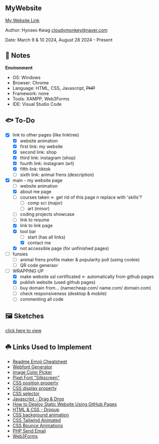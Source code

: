 MyWebsite
------------

[My Website Link](https://rejiha.github.io/MyWebsite/)

Author: Hyoseo Kwag [cloudymonkey@naver.com](mailto:cloudymonkey@naver.com)

Date: March 9 & 10 2024, August 28 2024 - Present


## :rotating_light: Notes

**Environment**
* OS: Windows
* Browser: Chrome
* Language: HTML, CSS, Javascript, ~~PHP~~
* Framework: none
* Tools: XAMPP, Web3Forms
* IDE: Visual Studio Code


## :fish: To-Do
- [x] link to other pages (like linktree)
    - [x] website animation
    - [x] first link: my website
    - [x] second link: shop
    - [x] third link: instagram (shop)
    - [x] fourth link: instagram (art)
    - [x] fifth link: tiktok
    - [ ] sixth link: animal frens (description)
- [x] main - my website page
    - [ ] website animation
    - [x] about me page
    - [ ] courses taken <- get rid of this page n replace with 'skills'?
        - [ ] comp sci (major)
        - [ ] art (minor)
    - [ ] coding projects showcase
    - [ ] link to resume
    - [x] link to link page
    - [x] tool bar
        - [ ] start (has all links)
        - [x] contact me
    - [x] not accessible page (for unfinished pages)
- [ ] funsies
    - [ ] animal frens profile maker & popularity poll (using cookie)
    - [ ] QR code generaor
- [ ] WRAPPING UP
    - [x] make website ssl certificated <- automatically from github pages
    - [x] publish website (used github pages)
    - [ ] buy domain from... (namecheap.com/ name.com/ domain.com)
    - [ ] check responsiveness (desktop & mobile)
    - [ ] commenting all code

## :framed_picture: Sketches
<!-- <details>
    <summary>main link page</summary>
    ![img1](https://github.com/REJIHA/MyWebsite/blob/0.1/public_html/resources/img/readme_img/main_link%20page%201.png?raw=true)
</details> -->
[click here to view](https://github.com/REJIHA/MyWebsite/tree/0.1/public_html/resources/img/readme_img)

## :shamrock: Links Used to Implement
* [Readme Emoji Cheatsheet](https://github.com/ikatyang/emoji-cheat-sheet/blob/master/README.md)
* [Webfont Generator](https://www.fontsquirrel.com/tools/webfont-generator)
* [Image Color Picker](https://imagecolorpicker.com/)
* [Pixel Font "Silkscreen"](https://www.dafont.com/silkscreen.font)
* [CSS position property](https://developer.mozilla.org/en-US/docs/Web/CSS/position)
* [CSS display property](https://developer.mozilla.org/en-US/docs/Web/CSS/display)
* [CSS selector](https://developer.mozilla.org/en-US/docs/Web/CSS/CSS_selectors)
* [Javascript - Drag & Drop](https://youtu.be/ymDjvycjgUM?si=UZUC14YY_Eu5hWJp)
* [How to Deploy Static Website Using GitHub Pages](https://medium.com/flycode/how-to-deploy-a-static-website-for-free-using-github-pages-8eddc194853b)
* [HTML & CSS - Dropup](https://www.w3schools.com/howto/howto_css_dropup.asp)
* [CSS background animation](https://www.sliderrevolution.com/resources/css-animated-background/)
* [CSS Tailwind Animated](https://www.tailwindcss-animated.com/configurator.html)
* [CSS Bounce Animations](https://codepen.io/nelledejones/pen/gOOPWrK)
* [PHP Send Email](https://mailtrap.io/blog/html-form-send-email/)
* [Web3Forms](https://web3forms.com/)

<!-- * Below are links I didn't end up using...
* [Let's Encrypt](https://letsencrypt.org/) free SSL site
* [Google Pages](https://cloud.google.com/storage/docs/hosting-static-website) free static web hosting from Google
* [AWS](https://aws.amazon.com/getting-started/hands-on/host-static-website/) free static web hosting from Amazon
-->
